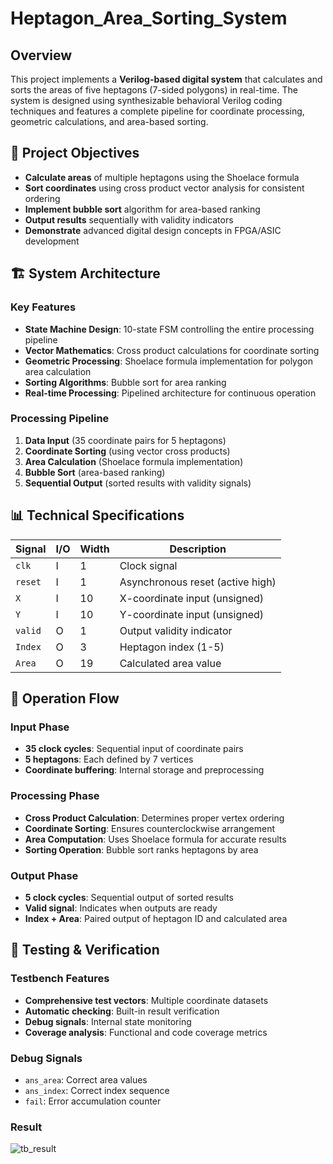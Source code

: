 # Heptagon_Area_Sorting_System

## Overview

This project implements a **Verilog-based digital system** that calculates and sorts the areas of five heptagons (7-sided polygons) in real-time. The system is designed using synthesizable behavioral Verilog coding techniques and features a complete pipeline for coordinate processing, geometric calculations, and area-based sorting.

## 🎯 Project Objectives

- **Calculate areas** of multiple heptagons using the Shoelace formula
- **Sort coordinates** using cross product vector analysis for consistent ordering
- **Implement bubble sort** algorithm for area-based ranking
- **Output results** sequentially with validity indicators
- **Demonstrate** advanced digital design concepts in FPGA/ASIC development

## 🏗️ System Architecture

### Key Features
- **State Machine Design**: 10-state FSM controlling the entire processing pipeline
- **Vector Mathematics**: Cross product calculations for coordinate sorting
- **Geometric Processing**: Shoelace formula implementation for polygon area calculation
- **Sorting Algorithms**: Bubble sort for area ranking
- **Real-time Processing**: Pipelined architecture for continuous operation

### Processing Pipeline
1. **Data Input** (35 coordinate pairs for 5 heptagons)
2. **Coordinate Sorting** (using vector cross products)
3. **Area Calculation** (Shoelace formula implementation)
4. **Bubble Sort** (area-based ranking)
5. **Sequential Output** (sorted results with validity signals)

## 📊 Technical Specifications

| Signal | I/O | Width | Description |
|--------|-----|-------|-------------|
| `clk` | I | 1 | Clock signal |
| `reset` | I | 1 | Asynchronous reset (active high) |
| `X` | I | 10 | X-coordinate input (unsigned) |
| `Y` | I | 10 | Y-coordinate input (unsigned) |
| `valid` | O | 1 | Output validity indicator |
| `Index` | O | 3 | Heptagon index (1-5) |
| `Area` | O | 19 | Calculated area value |

## 🔄 Operation Flow

### Input Phase
- **35 clock cycles**: Sequential input of coordinate pairs
- **5 heptagons**: Each defined by 7 vertices
- **Coordinate buffering**: Internal storage and preprocessing

### Processing Phase
- **Cross Product Calculation**: Determines proper vertex ordering
- **Coordinate Sorting**: Ensures counterclockwise arrangement
- **Area Computation**: Uses Shoelace formula for accurate results
- **Sorting Operation**: Bubble sort ranks heptagons by area

### Output Phase
- **5 clock cycles**: Sequential output of sorted results
- **Valid signal**: Indicates when outputs are ready
- **Index + Area**: Paired output of heptagon ID and calculated area

## 🧪 Testing & Verification

### Testbench Features
- **Comprehensive test vectors**: Multiple coordinate datasets
- **Automatic checking**: Built-in result verification
- **Debug signals**: Internal state monitoring
- **Coverage analysis**: Functional and code coverage metrics

### Debug Signals
- `ans_area`: Correct area values
- `ans_index`: Correct index sequence
- `fail`: Error accumulation counter

### Result
![tb_result](https://github.com/user-attachments/assets/934d09ac-9024-4778-8695-b2e32333258a)


